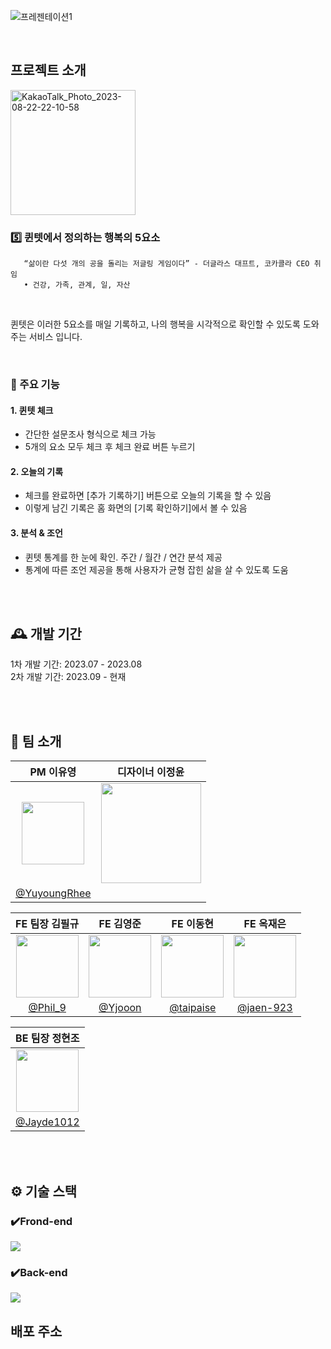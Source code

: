 ![프레젠테이션1](https://github.com/UMC-Quintet/.github/assets/127360730/85c4a155-bb99-481f-a558-7533af1ecfc6)

<br>

## 프로젝트 소개


   <img width="200" alt="KakaoTalk_Photo_2023-08-22-22-10-58" src="https://github.com/UMC-Quintet/.github/assets/127360730/f63e8239-affd-40c1-902c-1d8729a88f81">

<br>

### 5️⃣ 퀸텟에서 정의하는 행복의 5요소 

```
   “삶이란 다섯 개의 공을 돌리는 저글링 게임이다” - 더글라스 대프트, 코카콜라 CEO 취임
   • 건강, 가족, 관계, 일, 자산
```
<br>

퀸텟은 이러한 5요소를 매일 기록하고, 나의 행복을 시각적으로 확인할 수 있도록 도와주는 서비스 입니다.

<br>

### 📌 주요 기능
#### 1. 퀸텟 체크
- 간단한 설문조사 형식으로 체크 가능
- 5개의 요소 모두 체크 후 체크 완료 버튼 누르기

#### 2. 오늘의 기록
- 체크를 완료하면 [추가 기록하기] 버튼으로 오늘의 기록을 할 수 있음
- 이렇게 남긴 기록은 홈 화면의 [기록 확인하기]에서 볼 수 있음
  
#### 3. 분석 & 조언
- 퀸텟 통계를 한 눈에 확인. 주간 / 월간 / 연간 분석 제공
- 통계에 따른 조언 제공을 통해 사용자가 균형 잡힌 삶을 살 수 있도록 도움   

<br>
<br>

## 🕰 개발 기간
1차 개발 기간: 2023.07 - 2023.08    
2차 개발 기간: 2023.09 - 현재

<br>
<br>

## 👥 팀 소개
|    PM 이유영      |       디자이너 이정윤       |                                                                                                              
| :------------------------------------------------------------------------------: | :---------------------------------------------------------------------------------------------------------------------------------------------------: |
|   <img width="100px" src="https://github.com/UMC-Quintet/.github/assets/127360730/b346a7a8-1e69-4de2-afe1-c453f18fdece" />    |                      <img width="160px" src="" />    |
|   [@YuyoungRhee](https://github.com/YuyoungRhee)   |  | 

|      FE 팀장 김필규       |         FE 김영준         |       FE 이동현         |       FE 옥재은       |                                                                                                                
| :------------------------------------------------------------------------------: | :---------------------------------------------------------------------------------------------------------------------------------------------------: | :---------------------------------------------------------------------------------------------------------------------------------------------------------------------------------------------------: | :---------------------------------------------------------------------------------------------------------------------------------------------------------------------------------------------------: |
|   <img width="100px" src="https://github.com/UMC-Quintet/.github/assets/127360730/d0b41b3c-a84d-4ee3-9495-1fc065d921ea" />    |                      <img width="100px" src="https://github.com/UMC-Quintet/.github/assets/127360730/ad5536bd-a68e-4b56-8c68-d0c1a1ab0915" />    |                   <img width="100px" src="https://github.com/UMC-Quintet/.github/assets/127360730/f3cdae45-ffac-4dc3-8d95-da918eb9b6b1"/>   |                       <img width="100px" src="https://github.com/UMC-Quintet/.github/assets/127360730/8b6aa51d-d81f-44d4-98eb-6bcf60303e7e" />    | 
|   [@Phil_9](https://github.com/pingu00)   |    [@Yjooon](https://github.com/Yjooon)  |[@taipaise](https://github.com/taipaise)  | [@jaen-923](https://github.com/jaen-923)  | 

|      BE 팀장 정현조       |
| :------------------------------------------------------------------------------: |
|   <img width="100px" src="https://github.com/UMC-Quintet/.github/assets/127360730/0b0d8fdf-fa33-403d-96a7-678a48c61ac1" />    |  
|   [@Jayde1012](https://github.com/ariha1982)   | 

<br>
<br>

## ⚙️ 기술 스택
### ✔️Frond-end
<img src="https://img.shields.io/badge/Swift-F05138?style=for-the-badge&logo=Swift&logoColor=white">

### ✔️Back-end
<img src="https://img.shields.io/badge/Node.js-339933?style=for-the-badge&logo=Node.js&logoColor=white">





## 배포 주소



